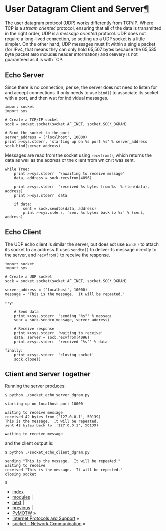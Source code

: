 # User Datagram Client and Server[¶](https://pymotw.com/2/socket/udp.html#user-datagram-client-and-server)

The user datagram protocol (UDP) works differently from TCP/IP. Where TCP is a *stream oriented* protocol, ensuring that all of the data is transmitted in the right order, UDP is a *message oriented* protocol. UDP does not require a long-lived connection, so setting up a UDP socket is a little simpler. On the other hand, UDP messages must fit within a single packet (for IPv4, that means they can only hold 65,507 bytes because the 65,535 byte packet also includes header information) and delivery is not guaranteed as it is with TCP.

## Echo Server

Since there is no connection, per se, the server does not need to listen for and accept connections. It only needs to use `bind()` to associate its socket with a port, and then wait for individual messages.

```
import socket
import sys

# Create a TCP/IP socket
sock = socket.socket(socket.AF_INET, socket.SOCK_DGRAM)

# Bind the socket to the port
server_address = ('localhost', 10000)
print >>sys.stderr, 'starting up on %s port %s' % server_address
sock.bind(server_address)
```

Messages are read from the socket using `recvfrom()`, which returns the data as well as the address of the client from which it was sent.

```
while True:
    print >>sys.stderr, '\nwaiting to receive message'
    data, address = sock.recvfrom(4096)
    
    print >>sys.stderr, 'received %s bytes from %s' % (len(data), address)
    print >>sys.stderr, data
    
    if data:
        sent = sock.sendto(data, address)
        print >>sys.stderr, 'sent %s bytes back to %s' % (sent, address)
```

## Echo Client

The UDP echo client is similar the server, but does not use `bind()` to attach its socket to an address. It uses `sendto()` to deliver its message directly to the server, and `recvfrom()` to receive the response.

```
import socket
import sys

# Create a UDP socket
sock = socket.socket(socket.AF_INET, socket.SOCK_DGRAM)

server_address = ('localhost', 10000)
message = 'This is the message.  It will be repeated.'

try:

    # Send data
    print >>sys.stderr, 'sending "%s"' % message
    sent = sock.sendto(message, server_address)

    # Receive response
    print >>sys.stderr, 'waiting to receive'
    data, server = sock.recvfrom(4096)
    print >>sys.stderr, 'received "%s"' % data

finally:
    print >>sys.stderr, 'closing socket'
    sock.close()
```

## Client and Server Together

Running the server produces:

```
$ python ./socket_echo_server_dgram.py

starting up on localhost port 10000

waiting to receive message
received 42 bytes from ('127.0.0.1', 50139)
This is the message.  It will be repeated.
sent 42 bytes back to ('127.0.0.1', 50139)

waiting to receive message
```

and the client output is:

```
$ python ./socket_echo_client_dgram.py

sending "This is the message.  It will be repeated."
waiting to receive
received "This is the message.  It will be repeated."
closing socket

$
```

- [index](https://pymotw.com/2/genindex.html)
- [modules](https://pymotw.com/2/py-modindex.html) |
- [next](https://pymotw.com/2/socket/uds.html) |
- [previous](https://pymotw.com/2/socket/tcp.html) |
- [PyMOTW](https://pymotw.com/2/contents.html) »
- [Internet Protocols and Support](https://pymotw.com/2/internet_protocols.html) »
- [socket – Network Communication](https://pymotw.com/2/socket/index.html) »